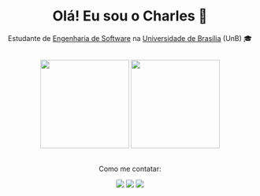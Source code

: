 <h1 align="center">
Olá! Eu sou o Charles 👋
</h1>

<!-- Descrição -->
<div align="center">
<td align="center">Estudante de <a href="https://fga.unb.br/software">Engenharia de Software</a> na <a href="https://www.unb.br/">Universidade de Brasília</a> (UnB) 🎓
<div>

##

<!-- Estatísticas -->
<div align="center">
  <a href:"https://github.com/charles-serafim">
  <img height="180em" src="https://github-readme-stats.vercel.app/api?username=charles-serafim&show_icons=true&theme=dracula&include_all_commits=true&count_private=true">
  <img height="180em" src="https://github-readme-stats.vercel.app/api/top-langs/?username=charles-serafim&layout=compact&langs_count=16&theme=dracula">
</div>

##

<!-- Contatos -->
Como me contatar:
<div align="center"> 
  <a href = "mailto:charles.serafim.morais@gmail.com"><img src="https://img.shields.io/badge/-Gmail-%23333?style=for-the-badge&logo=gmail&logoColor=white" target="_blank"></a>
  <a href="https://discord.gg/qUhUne6r" target="_blank"><img src="https://img.shields.io/badge/Discord-7289DA?style=for-the-badge&logo=discord&logoColor=white" target="_blank"></a>
  <a href="https://www.linkedin.com/in/charles-serafim/" target="_blank"><img src="https://img.shields.io/badge/-LinkedIn-%230077B5?style=for-the-badge&logo=linkedin&logoColor=white" target="_blank"></a>  
</div>
